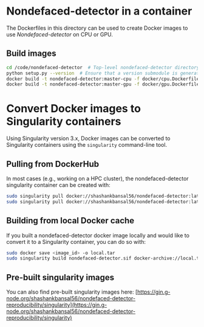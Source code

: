 # Nondefaced-detector in a container

The Dockerfiles in this directory can be used to create Docker images to use _Nondefaced-detector_ on CPU or GPU.

## Build images

```bash
cd /code/nondefaced-detector  # Top-level nondefaced-detector directory
python setup.py --version  # Ensure that a version submodule is generated (setuptools-scm)
docker build -t nondefaced-detector:master-cpu -f docker/cpu.Dockerfile .
docker build -t nondefaced-detector:master-gpu -f docker/gpu.Dockerfile .
```

# Convert Docker images to Singularity containers

Using Singularity version 3.x, Docker images can be converted to Singularity containers using the `singularity` command-line tool.

## Pulling from DockerHub

In most cases (e.g., working on a HPC cluster), the nondefaced-detector singularity container can be created with:

```bash
sudo singularity pull docker://shashankbansal56/nondefaced-detector:latest-gpu
sudo singularity pull docker://shashankbansal56/nondefaced-detector:latest-cpu

```

## Building from local Docker cache

If you built a nondefaced-detector docker image locally and would like to convert it to a Singularity container, you can do so with:

```bash
sudo docker save <image_id> -o local.tar
sudo singularity build nondefaced-detector.sif docker-archive://local.tar
```

## Pre-built singularity images

You can also find pre-built singularity images here: [https://gin.g-node.org/shashankbansal56/nondefaced-detector-reproducibility/singularity](https://gin.g-node.org/shashankbansal56/nondefaced-detector-reproducibility/singularity)
